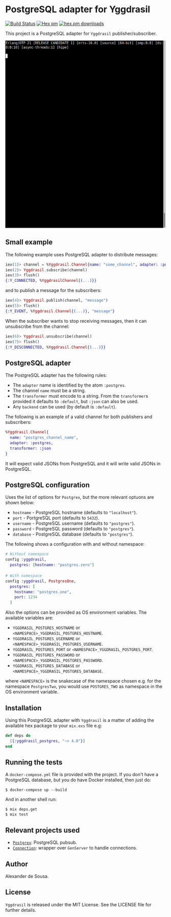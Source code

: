 # PostgreSQL adapter for Yggdrasil

[![Build Status](https://travis-ci.org/gmtprime/yggdrasil_postgres.svg?branch=master)](https://travis-ci.org/gmtprime/yggdrasil_postgres) [![Hex pm](http://img.shields.io/hexpm/v/yggdrasil_postgres.svg?style=flat)](https://hex.pm/packages/yggdrasil_postgres) [![hex.pm downloads](https://img.shields.io/hexpm/dt/yggdrasil_postgres.svg?style=flat)](https://hex.pm/packages/yggdrasil_postgres)

This project is a PostgreSQL adapter for `Yggdrasil` publisher/subscriber.

![demo](https://raw.githubusercontent.com/gmtprime/yggdrasil_postgres/master/images/demo.gif)

## Small example

The following example uses PostgreSQL adapter to distribute messages:

```elixir
iex(1)> channel = %Yggdrasil.Channel{name: "some_channel", adapter: :postgres}
iex(2)> Yggdrasil.subscribe(channel)
iex(3)> flush()
{:Y_CONNECTED, %YggdrasilChannel{(...)}}
```

and to publish a message for the subscribers:

```elixir
iex(4)> Yggdrasil.publish(channel, "message")
iex(5)> flush()
{:Y_EVENT, %Yggdrasil.Channel{(...)}, "message"}
```

When the subscriber wants to stop receiving messages, then it can unsubscribe
from the channel:

```elixir
iex(6)> Yggdrasil.unsubscribe(channel)
iex(7)> flush()
{:Y_DISCONNECTED, %Yggdrasil.Channel{(...)}}
```

## PostgreSQL adapter

The PostgreSQL adapter has the following rules:
  * The `adapter` name is identified by the atom `:postgres`.
  * The channel `name` must be a string.
  * The `transformer` must encode to a string. From the `transformer`s provided
  it defaults to `:default`, but `:json` can also be used.
  * Any `backend` can be used (by default is `:default`).

The following is an example of a valid channel for both publishers and
subscribers:

```elixir
%Yggdrasil.Channel{
  name: "postgres_channel_name",
  adapter: :postgres,
  transformer: :json
}
```

It will expect valid JSONs from PostgreSQL and it will write valid JSONs in
PostgreSQL.

## PostgreSQL configuration

Uses the list of options for `Postgrex`, but the more relevant optuons are
shown below:
  * `hostname` - PostgreSQL hostname (defaults to `"localhost"`).
  * `port` - PortgreSQL port (defaults to `5432`).
  * `username` - PostgreSQL username (defaults to `"postgres"`).
  * `password` - PostgreSQL password (defaults to `"postgres"`).
  * `database` - PostgreSQL database (defaults to `"postgres"`).

The following shows a configuration with and without namespace:

```elixir
# Without namespace
config :yggdrasil,
  postgres: [hostname: "postgres.zero"]

# With namespace
config :yggdrasil, PostgresOne,
  postgres: [
    hostname: "postgres.one",
    port: 1234
  ]
```

Also the options can be provided as OS environment variables. The available
variables are:

  * `YGGDRASIL_POSTGRES_HOSTNAME` or `<NAMESPACE>_YGGDRASIL_POSTGRES_HOSTNAME`.
  * `YGGDRASIL_POSTGRES_USERNAME` or `<NAMESPACE>_YGGDRASIL_POSTGRES_USERNAME`.
  * `YGGDRASIL_POSTGRES_PORT` or `<NAMESPACE>_YGGDRASIL_POSTGRES_PORT`.
  * `YGGDRASIL_POSTGRES_PASSWORD` or `<NAMESPACE>_YGGDRASIL_POSTGRES_PASSWORD`.
  * `YGGDRASIL_POSTGRES_DATABASE` or `<NAMESPACE>_YGGDRASIL_POSTGRES_DATABASE`.

where `<NAMESPACE>` is the snakecase of the namespace chosen e.g. for the
namespace `PostgresTwo`, you would use `POSTGRES_TWO` as namespace in the OS
environment variable.

## Installation

Using this PostgreSQL adapter with `Yggdrasil` is a matter of adding the
available hex package to your `mix.exs` file e.g:

```elixir
def deps do
  [{:yggdrasil_postgres, "~> 4.0"}]
end
```

## Running the tests

A `docker-compose.yml` file is provided with the project. If  you don't have a
PostgreSQL database, but you do have Docker installed, then just do:

```
$ docker-compose up --build
```

And in another shell run:

```
$ mix deps.get
$ mix test
```

## Relevant projects used

  * [`Postgrex`](https://github.com/elixir-ecto/postgrex): PostgreSQL pubsub.
  * [`Connection`](https://github.com/fishcakez/connection): wrapper over
  `GenServer` to handle connections.

## Author

Alexander de Sousa.

## License

`Yggdrasil` is released under the MIT License. See the LICENSE file for further
details.
